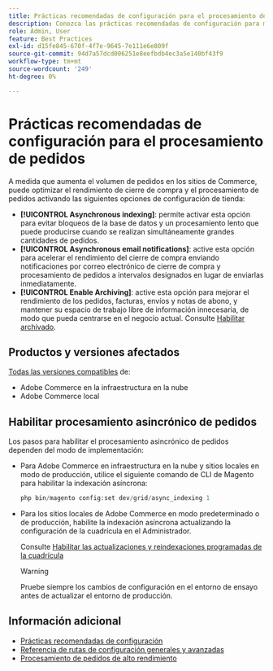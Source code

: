 ```yaml
---
title: Prácticas recomendadas de configuración para el procesamiento de pedidos
description: Conozca las prácticas recomendadas de configuración para mejorar el rendimiento de cierre de compra y procesamiento de pedidos.
role: Admin, User
feature: Best Practices
exl-id: d15fe845-670f-4f7e-9645-7e111e6e809f
source-git-commit: 94d7a57dcd006251e8eefbdb4ec3a5e140bf43f9
workflow-type: tm+mt
source-wordcount: '249'
ht-degree: 0%

---
```


# Prácticas recomendadas de configuración para el procesamiento de pedidos

A medida que aumenta el volumen de pedidos en los sitios de Commerce, puede optimizar el rendimiento de cierre de compra y el procesamiento de pedidos activando las siguientes opciones de configuración de tienda:

- **[!UICONTROL Asynchronous indexing]**: permite activar esta opción para evitar bloqueos de la base de datos y un procesamiento lento que puede producirse cuando se realizan simultáneamente grandes cantidades de pedidos.
- **[!UICONTROL Asynchronous email notifications]**: active esta opción para acelerar el rendimiento del cierre de compra enviando notificaciones por correo electrónico de cierre de compra y procesamiento de pedidos a intervalos designados en lugar de enviarlas inmediatamente.
- **[!UICONTROL Enable Archiving]**: active esta opción para mejorar el rendimiento de los pedidos, facturas, envíos y notas de abono, y mantener su espacio de trabajo libre de información innecesaria, de modo que pueda centrarse en el negocio actual. Consulte [Habilitar archivado](https://docs.magento.com/user-guide/sales/order-archive.html#to-enable-archiving).

## Productos y versiones afectados

[Todas las versiones compatibles](../../../release/versions.md) de:

- Adobe Commerce en la infraestructura en la nube
- Adobe Commerce local

## Habilitar procesamiento asincrónico de pedidos

Los pasos para habilitar el procesamiento asincrónico de pedidos dependen del modo de implementación:

- Para Adobe Commerce en infraestructura en la nube y sitios locales en modo de producción, utilice el siguiente comando de CLI de Magento para habilitar la indexación asíncrona:

  ```php
  php bin/magento config:set dev/grid/async_indexing 1
  ```

- Para los sitios locales de Adobe Commerce en modo predeterminado o de producción, habilite la indexación asíncrona actualizando la configuración de la cuadrícula en el Administrador.

  Consulte [Habilitar las actualizaciones y reindexaciones programadas de la cuadrícula](https://experienceleague.adobe.com/docs/commerce-admin/stores-sales/order-management/orders/order-scheduled-operations.html#enable-scheduled-grid-updates-and-reindexing)

  >[!WARNING]
  >
  >Pruebe siempre los cambios de configuración en el entorno de ensayo antes de actualizar el entorno de producción.

## Información adicional

- [Prácticas recomendadas de configuración](../../../performance/configuration.md)
- [Referencia de rutas de configuración generales y avanzadas](../../../configuration/reference/config-reference-general.md)
- [Procesamiento de pedidos de alto rendimiento](../../../performance/high-throughput-order-processing.md)

